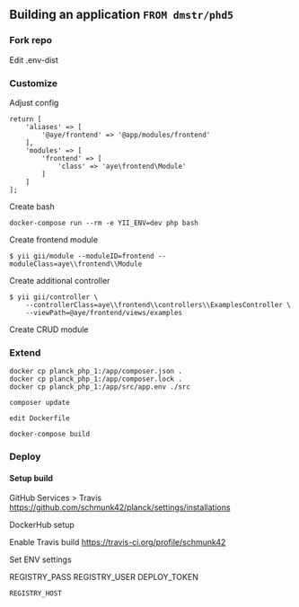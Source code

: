## Building an application `FROM dmstr/phd5`



### Fork repo

Edit .env-dist

### Customize

Adjust config

    return [
        'aliases' => [
            '@aye/frontend' => '@app/modules/frontend'
        ],
        'modules' => [
            'frontend' => [
                'class' => 'aye\frontend\Module'
            ]
        ]
    ];

Create bash    
    
    docker-compose run --rm -e YII_ENV=dev php bash

Create frontend module    
    
    $ yii gii/module --moduleID=frontend --moduleClass=aye\\frontend\\Module

Create additional controller

    $ yii gii/controller \
        --controllerClass=aye\\frontend\\controllers\\ExamplesController \
        --viewPath=@aye/frontend/views/examples

Create CRUD module



### Extend
    
    docker cp planck_php_1:/app/composer.json .
    docker cp planck_php_1:/app/composer.lock .
    docker cp planck_php_1:/app/src/app.env ./src

    composer update
    
    edit Dockerfile
    
    docker-compose build



### Deploy

#### Setup build

GitHub Services > Travis
https://github.com/schmunk42/planck/settings/installations

DockerHub setup

Enable Travis build
https://travis-ci.org/profile/schmunk42

Set ENV settings

REGISTRY_PASS
REGISTRY_USER
DEPLOY_TOKEN

    REGISTRY_HOST

